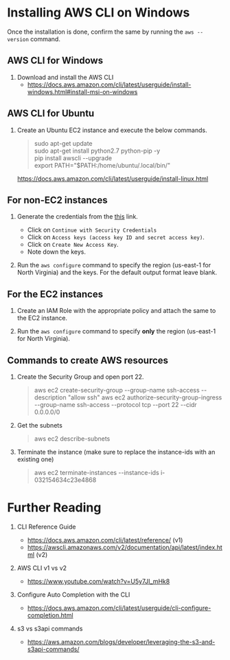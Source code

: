# Installing AWS CLI on Windows

Once the installation is done, confirm the same by running the `aws --version` command.

## AWS CLI for Windows

1. Download and install the AWS CLI
    - https://docs.aws.amazon.com/cli/latest/userguide/install-windows.html#install-msi-on-windows


## AWS CLI for Ubuntu

1. Create an Ubuntu EC2 instance and execute the below commands.
    >sudo apt-get update\
    >sudo apt-get install python2.7 python-pip -y\
    >pip install awscli --upgrade\
    >export PATH="$PATH:/home/ubuntu/.local/bin/"

    https://docs.aws.amazon.com/cli/latest/userguide/install-linux.html

## For **non-EC2** instances

1. Generate the credentials from the [this](https://console.aws.amazon.com/iam/home?region=us-east-1#/security_credential) link.
    - Click on `Continue with Security Credentials`
    - Click on `Access keys (access key ID and secret access key)`.
    - Click on `Create New Access Key`.
    - Note down the keys.

1. Run the `aws configure` command to specify the region (us-east-1 for North Virginia) and the keys. For the default output format leave blank.

## For the **EC2** instances

1. Create an IAM Role with the appropriate policy and attach the same to the EC2 instance.

1. Run the `aws configure` command to specify **only** the region (us-east-1 for North Virginia).

## Commands to create AWS resources

1. Create the Security Group and open port 22.
    >aws ec2 create-security-group --group-name ssh-access --description "allow ssh"
    >aws ec2 authorize-security-group-ingress --group-name ssh-access --protocol tcp --port 22 --cidr 0.0.0.0/0

1. Get the subnets
    >aws ec2 describe-subnets

1. Terminate the instance (make sure to replace the instance-ids with an existing one)
    >aws ec2 terminate-instances --instance-ids i-032154634c23e4868

# Further Reading

1. CLI Reference Guide
    - https://docs.aws.amazon.com/cli/latest/reference/ (v1)
    - https://awscli.amazonaws.com/v2/documentation/api/latest/index.html (v2)

1. AWS CLI v1 vs v2
    - https://www.youtube.com/watch?v=U5y7JI_mHk8

1. Configure Auto Completion with the CLI
    - https://docs.aws.amazon.com/cli/latest/userguide/cli-configure-completion.html

1. s3 vs s3api commands
    - https://aws.amazon.com/blogs/developer/leveraging-the-s3-and-s3api-commands/